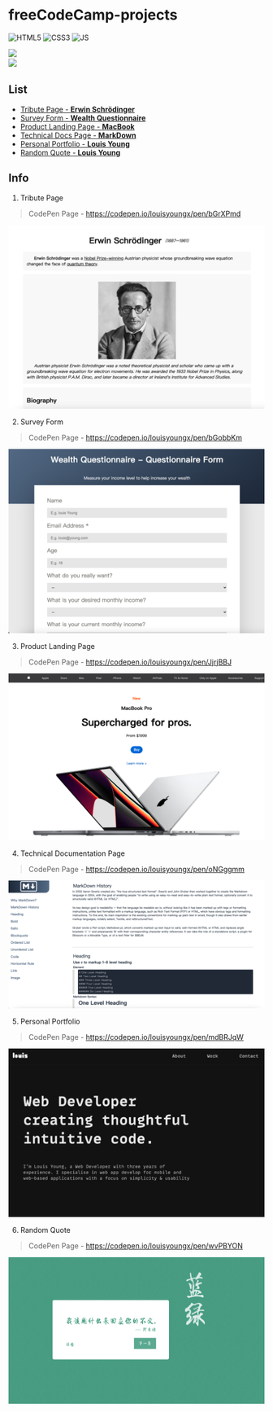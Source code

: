 # freeCodeCamp-projects
![HTML5](https://img.shields.io/badge/HTML5-E34F26?style=for-the-badge&logo=html5&logoColor=white)
![CSS3](https://img.shields.io/badge/CSS3-1572B6?style=for-the-badge&logo=css3&logoColor=white)
![JS](https://img.shields.io/badge/JavaScript-F7DF1E?style=for-the-badge&logo=javascript&logoColor=black)
<!-- Github -->
<a href="https://github.com/louisyoungx" target="_blank"> 
<img src="https://img.shields.io/badge/Github-louisyoungx-%2324292F">
</a>
</br>
<!-- Gitee -->
<a href="https://gitee.com/louisyoungx" target="_blank"> 
<img src="https://img.shields.io/badge/Gitee-louisyoungx-%23C71D23">
</a>


##  List
- [Tribute Page - **Erwin Schrödinger**](#tribute-page)
- [Survey Form - **Wealth Questionnaire**](#survey-form)
- [Product Landing Page - **MacBook**](#product-landing-page)
- [Technical Docs Page - **MarkDown**](#technical-docs-page)
- [Personal Portfolio - **Louis Young**](#personal-portfolio)
- [Random Quote - **Louis Young**](#random-quote)

## Info
1. <span id="tribute-page">Tribute Page</span>
> CodePen Page - https://codepen.io/louisyoungx/pen/bGrXPmd

![Erwin Schrödinger](./docs/tribute-page.png)


2. <span id="survey-form">Survey Form</span>
> CodePen Page - https://codepen.io/louisyoungx/pen/bGobbKm

![Wealth Questionnaire](./docs/survey-form.png)

3. <span id="product-landing-page">Product Landing Page</span>

> CodePen Page - https://codepen.io/louisyoungx/pen/JjrjBBJ

![MacBook](./docs/product-landing-page.png)

4. <span id="technical-docs-page">Technical Documentation Page</span>

> CodePen Page - https://codepen.io/louisyoungx/pen/oNGggmm

![MarkDown](./docs/technical-docs-page.png)

5. <span id="personal-portfolio">Personal Portfolio</span>

> CodePen Page - https://codepen.io/louisyoungx/pen/mdBRJqW

![Louis Young](./docs/personal-portfolio.png)

6. <span id="random-quote">Random Quote</span>

> CodePen Page - https://codepen.io/louisyoungx/pen/wvPBYON

![Louis Young](./docs/random-quote.png)